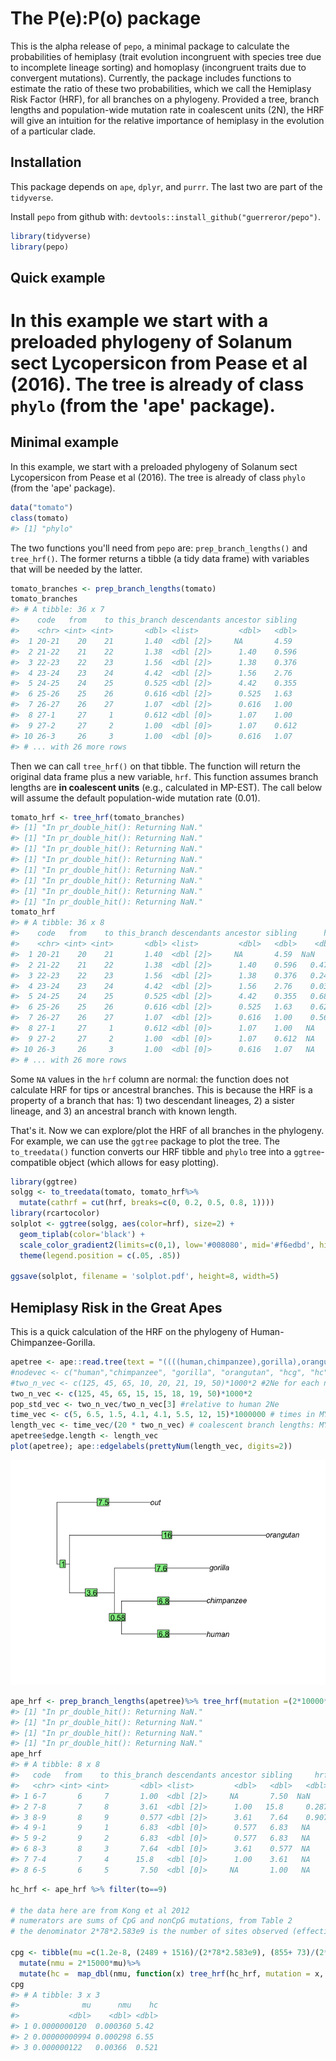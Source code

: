 
<!-- README.md is generated from README.Rmd. Please edit that file -->
The P(e):P(o) package
=====================

This is the alpha release of `pepo`, a minimal package to calculate the probabilities of hemiplasy (trait evolution incongruent with species tree due to incomplete lineage sorting) and homoplasy (incongruent traits due to convergent mutations). Currently, the package includes functions to estimate the ratio of these two probabilities, which we call the Hemiplasy Risk Factor (HRF), for all branches on a phylogeny. Provided a tree, branch lengths and population-wide mutation rate in coalescent units (2N), the HRF will give an intuition for the relative importance of hemiplasy in the evolution of a particular clade.

Installation
------------

This package depends on `ape`, `dplyr`, and `purrr`. The last two are part of the `tidyverse`.

Install `pepo` from github with: `devtools::install_github("guerreror/pepo")`.

``` r
library(tidyverse)
library(pepo)
```

Quick example
-------------

In this example we start with a preloaded phylogeny of Solanum sect Lycopersicon from Pease et al (2016). The tree is already of class `phylo` (from the 'ape' package).
========================================================================================================================================================================

Minimal example
---------------

In this example, we start with a preloaded phylogeny of Solanum sect Lycopersicon from Pease et al (2016). The tree is already of class `phylo` (from the 'ape' package).

``` r
data("tomato")
class(tomato)
#> [1] "phylo"
```

The two functions you'll need from `pepo` are: `prep_branch_lengths()` and `tree_hrf()`. The former returns a tibble (a tidy data frame) with variables that will be needed by the latter.

``` r
tomato_branches <- prep_branch_lengths(tomato) 
tomato_branches
#> # A tibble: 36 x 7
#>    code   from    to this_branch descendants ancestor sibling
#>    <chr> <int> <int>       <dbl> <list>         <dbl>   <dbl>
#>  1 20-21    20    21       1.40  <dbl [2]>     NA       4.59 
#>  2 21-22    21    22       1.38  <dbl [2]>      1.40    0.596
#>  3 22-23    22    23       1.56  <dbl [2]>      1.38    0.376
#>  4 23-24    23    24       4.42  <dbl [2]>      1.56    2.76 
#>  5 24-25    24    25       0.525 <dbl [2]>      4.42    0.355
#>  6 25-26    25    26       0.616 <dbl [2]>      0.525   1.63 
#>  7 26-27    26    27       1.07  <dbl [2]>      0.616   1.00 
#>  8 27-1     27     1       0.612 <dbl [0]>      1.07    1.00 
#>  9 27-2     27     2       1.00  <dbl [0]>      1.07    0.612
#> 10 26-3     26     3       1.00  <dbl [0]>      0.616   1.07 
#> # ... with 26 more rows
```

Then we can call `tree_hrf()` on that tibble. The function will return the original data frame plus a new variable, `hrf`. This function assumes branch lengths are **in coalescent units** (e.g., calculated in MP-EST). The call below will assume the default population-wide mutation rate (0.01).

``` r
tomato_hrf <- tree_hrf(tomato_branches)
#> [1] "In pr_double_hit(): Returning NaN."
#> [1] "In pr_double_hit(): Returning NaN."
#> [1] "In pr_double_hit(): Returning NaN."
#> [1] "In pr_double_hit(): Returning NaN."
#> [1] "In pr_double_hit(): Returning NaN."
#> [1] "In pr_double_hit(): Returning NaN."
#> [1] "In pr_double_hit(): Returning NaN."
#> [1] "In pr_double_hit(): Returning NaN."
tomato_hrf
#> # A tibble: 36 x 8
#>    code   from    to this_branch descendants ancestor sibling      hrf
#>    <chr> <int> <int>       <dbl> <list>         <dbl>   <dbl>    <dbl>
#>  1 20-21    20    21       1.40  <dbl [2]>     NA       4.59  NaN     
#>  2 21-22    21    22       1.38  <dbl [2]>      1.40    0.596   0.473 
#>  3 22-23    22    23       1.56  <dbl [2]>      1.38    0.376   0.241 
#>  4 23-24    23    24       4.42  <dbl [2]>      1.56    2.76    0.0341
#>  5 24-25    24    25       0.525 <dbl [2]>      4.42    0.355   0.685 
#>  6 25-26    25    26       0.616 <dbl [2]>      0.525   1.63    0.624 
#>  7 26-27    26    27       1.07  <dbl [2]>      0.616   1.00    0.561 
#>  8 27-1     27     1       0.612 <dbl [0]>      1.07    1.00   NA     
#>  9 27-2     27     2       1.00  <dbl [0]>      1.07    0.612  NA     
#> 10 26-3     26     3       1.00  <dbl [0]>      0.616   1.07   NA     
#> # ... with 26 more rows
```

Some `NA` values in the `hrf` column are normal: the function does not calculate HRF for tips or ancestral branches. This is because the HRF is a property of a branch that has: 1) two descendant lineages, 2) a sister lineage, and 3) an ancestral branch with known length.

That's it. Now we can explore/plot the HRF of all branches in the phylogeny. For example, we can use the `ggtree` package to plot the tree. The `to_treedata()` function converts our HRF tibble and `phylo` tree into a `ggtree`-compatible object (which allows for easy plotting).

``` r
library(ggtree)
solgg <- to_treedata(tomato, tomato_hrf%>%
  mutate(cathrf = cut(hrf, breaks=c(0, 0.2, 0.5, 0.8, 1))))
library(rcartocolor)
solplot <- ggtree(solgg, aes(color=hrf), size=2) + 
  geom_tiplab(color='black') +
  scale_color_gradient2(limits=c(0,1), low='#008080', mid='#f6edbd', high='#ca562c', midpoint=0.5, na.value = 'grey90')+
  theme(legend.position = c(.05, .85))

ggsave(solplot, filename = 'solplot.pdf', height=8, width=5)
```

Hemiplasy Risk in the Great Apes
--------------------------------

This is a quick calculation of the HRF on the phylogeny of Human-Chimpanzee-Gorilla.

``` r
apetree <- ape::read.tree(text = "((((human,chimpanzee),gorilla),orangutan),out);")
#nodevec <- c("human","chimpanzee", "gorilla", "orangutan", "hcg", "hc")
#two_n_vec <- c(125, 45, 65, 10, 20, 21, 19, 50)*1000*2 #2Ne for each node
two_n_vec <- c(125, 45, 65, 15, 15, 18, 19, 50)*1000*2
pop_std_vec <- two_n_vec/two_n_vec[3] #relative to human 2Ne
time_vec <- c(5, 6.5, 1.5, 4.1, 4.1, 5.5, 12, 15)*1000000 # times in MY
length_vec <- time_vec/(20 * two_n_vec) # coalescent branch lengths: MY/(gen * 2Ne)
apetree$edge.length <- length_vec
plot(apetree); ape::edgelabels(prettyNum(length_vec, digits=2))
```

![](README-unnamed-chunk-7-1.png)

``` r
ape_hrf <- prep_branch_lengths(apetree)%>% tree_hrf(mutation =(2*10000*10^-8))
#> [1] "In pr_double_hit(): Returning NaN."
#> [1] "In pr_double_hit(): Returning NaN."
#> [1] "In pr_double_hit(): Returning NaN."
#> [1] "In pr_double_hit(): Returning NaN."
ape_hrf
#> # A tibble: 8 x 8
#>   code   from    to this_branch descendants ancestor sibling     hrf
#>   <chr> <int> <int>       <dbl> <list>         <dbl>   <dbl>   <dbl>
#> 1 6-7       6     7       1.00  <dbl [2]>     NA       7.50  NaN    
#> 2 7-8       7     8       3.61  <dbl [2]>      1.00   15.8     0.287
#> 3 8-9       8     9       0.577 <dbl [2]>      3.61    7.64    0.907
#> 4 9-1       9     1       6.83  <dbl [0]>      0.577   6.83   NA    
#> 5 9-2       9     2       6.83  <dbl [0]>      0.577   6.83   NA    
#> 6 8-3       8     3       7.64  <dbl [0]>      3.61    0.577  NA    
#> 7 7-4       7     4      15.8   <dbl [0]>      1.00    3.61   NA    
#> 8 6-5       6     5       7.50  <dbl [0]>     NA       1.00   NA
```

``` r
hc_hrf <- ape_hrf %>% filter(to==9)

# the data here are from Kong et al 2012
# numerators are sums of CpG and nonCpG mutations, from Table 2
# the denominator 2*78*2.583e9 is the number of sites observed (effective bases times transmission events -- two times number of trios)

cpg <- tibble(mu =c(1.2e-8, (2489 + 1516)/(2*78*2.583e9), (855+ 73)/(2*78*48.8e6)))%>%
  mutate(nmu = 2*15000*mu)%>%
  mutate(hc =  map_dbl(nmu, function(x) tree_hrf(hc_hrf, mutation = x, mode = 'strict', pepo=T)$hrf))
cpg
#> # A tibble: 3 x 3
#>              mu      nmu    hc
#>           <dbl>    <dbl> <dbl>
#> 1 0.0000000120  0.000360 5.42 
#> 2 0.00000000994 0.000298 6.55 
#> 3 0.000000122   0.00366  0.521
```
